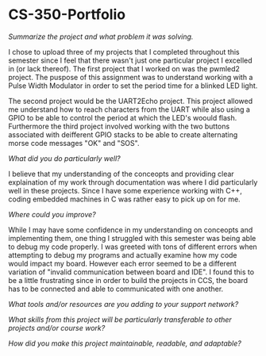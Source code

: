 # CS-350-Portfolio

*Summarize the project and what problem it was solving.*

I chose to upload three of my projects that I completed throughout this semester since I feel that there wasn't just one particular project I excelled in (or lack thereof). The first project that I worked on was the pwmled2 project. The puspose of this assignment was to understand working with a Pulse Width Modulator in order to set the period time for a blinked LED light.

The second project would be the UART2Echo project. This project allowed me understand how to reach characters from the UART while also using a GPIO to be able to control the period at which the LED's woould flash. Furthermore the third project involved working with the two buttons associated with deifferent GPIO stacks to be able to create alternating morse code messages "OK" and "SOS". 

*What did you do particularly well?*

I believe that my understanding of the conceopts and providing clear explaination of my work through documentation was where I did particularly well in these projects. Since I have some experience working with C++, coding embedded machines in C was rather easy to pick up on for me.

*Where could you improve?*

While I may have some confidence in my understanding on conceopts and implementing them, one thing I struggled with this semester was being able to debug my code properly. I was greeted with tons of different errors when attempting to debug my programs and actually examine how my code would impact my board. However each error seemed to be a different variation of "invalid communication between board and IDE". I found this to be a little frustrating since in order to build the projects in CCS, the board has to be connected and able to communicated with one another. 

*What tools and/or resources are you adding to your support network?*



*What skills from this project will be particularly transferable to other projects and/or course work?*



*How did you make this project maintainable, readable, and adaptable?*
